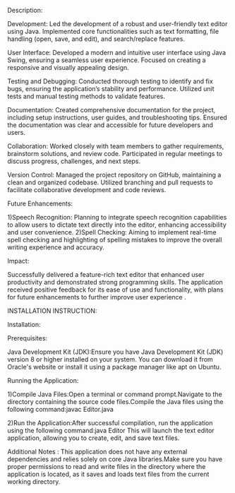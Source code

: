 Description:

Development: Led the development of a robust and user-friendly text editor using Java. Implemented core functionalities such as text formatting, file handling (open, save, and edit), and search/replace features.

User Interface: Developed a modern and intuitive user interface using Java Swing, ensuring a seamless user experience. Focused on creating a responsive and visually appealing design.

Testing and Debugging: Conducted thorough testing to identify and fix bugs, ensuring the application’s stability and performance. Utilized unit tests and manual testing methods to validate features.

Documentation: Created comprehensive documentation for the project, including setup instructions, user guides, and troubleshooting tips. Ensured the documentation was clear and accessible for future developers and users.

Collaboration: Worked closely with team members to gather requirements, brainstorm solutions, and review code. Participated in regular meetings to discuss progress, challenges, and next steps.

Version Control: Managed the project repository on GitHub, maintaining a clean and organized codebase. Utilized branching and pull requests to facilitate collaborative development and code reviews.

Future Enhancements:

1)Speech Recognition: Planning to integrate speech recognition capabilities to allow users to dictate text directly into the editor, enhancing accessibility and user convenience.
2)Spell Checking: Aiming to implement real-time spell checking and highlighting of spelling mistakes to improve the overall writing experience and accuracy.

Impact:

Successfully delivered a feature-rich text editor that enhanced user productivity and demonstrated strong programming skills.
The application received positive feedback for its ease of use and functionality, with plans for future enhancements to further improve user experience .


INSTALLATION INSTRUCTION:


Installation:

Prerequisites:

Java Development Kit (JDK):Ensure you have Java Development Kit (JDK) version 8 or higher installed on your system. You can download it from Oracle's website or install it using a package manager like apt on Ubuntu.

Running the Application:

1)Compile Java Files:Open a terminal or command prompt.Navigate to the directory containing the source code files.Compile the Java files using the following command:javac Editor.java

2)Run the Application:After successful compilation, run the application using the following command:java Editor
 This will launch the text editor application, allowing you to create, edit, and save text files.
 
Additional Notes : This application does not have any external dependencies and relies solely on core Java libraries.Make sure you have proper permissions to read and write files in the directory where the application is located, as it saves and loads text files from the current working directory.
